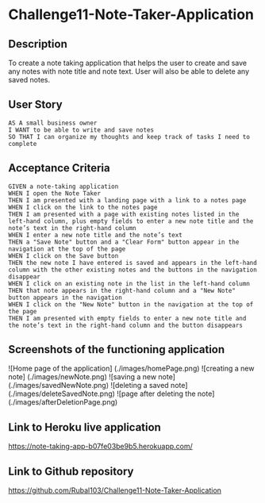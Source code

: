 # Challenge11-Note-Taker-Application

## Description

To create a note taking application that helps the user to create and save any notes with note title and note text. User will also be able to delete any saved notes. 

## User Story

```
AS A small business owner
I WANT to be able to write and save notes
SO THAT I can organize my thoughts and keep track of tasks I need to complete
```

## Acceptance Criteria

```
GIVEN a note-taking application
WHEN I open the Note Taker
THEN I am presented with a landing page with a link to a notes page
WHEN I click on the link to the notes page
THEN I am presented with a page with existing notes listed in the left-hand column, plus empty fields to enter a new note title and the note’s text in the right-hand column
WHEN I enter a new note title and the note’s text
THEN a "Save Note" button and a "Clear Form" button appear in the navigation at the top of the page
WHEN I click on the Save button
THEN the new note I have entered is saved and appears in the left-hand column with the other existing notes and the buttons in the navigation disappear
WHEN I click on an existing note in the list in the left-hand column
THEN that note appears in the right-hand column and a "New Note" button appears in the navigation
WHEN I click on the "New Note" button in the navigation at the top of the page
THEN I am presented with empty fields to enter a new note title and the note’s text in the right-hand column and the button disappears
```

## Screenshots of the functioning application

![Home page of the application] (./images/homePage.png)
![creating a new note] (./images/newNote.png)
![saving a new note] (./images/savedNewNote.png)
![deleting a saved note] (./images/deleteSavedNote.png)
![page after deleting the note] (./images/afterDeletionPage.png)



## Link to Heroku live application
https://note-taking-app-b07fe03be9b5.herokuapp.com/


## Link to Github repository
https://github.com/Rubal103/Challenge11-Note-Taker-Application












